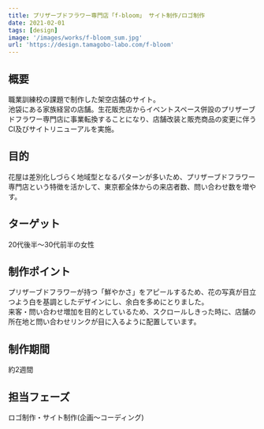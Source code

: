 ```yaml
---
title: プリザーブドフラワー専門店「f-bloom」 サイト制作/ロゴ制作
date: 2021-02-01
tags: [design]
image: '/images/works/f-bloom_sum.jpg'
url: 'https://design.tamagobo-labo.com/f-bloom'
---
```


## 概要

職業訓練校の課題で制作した架空店舗のサイト。  
池袋にある家族経営の店舗。生花販売店からイベントスペース併設のプリザーブドフラワー専門店に事業転換することになり、店舗改装と販売商品の変更に伴うCI及びサイトリニューアルを実施。  

## 目的

花屋は差別化しづらく地域型となるパターンが多いため、プリザーブドフラワー専門店という特徴を活かして、東京都全体からの来店者数、問い合わせ数を増やす。

## ターゲット

20代後半〜30代前半の女性

## 制作ポイント

プリザーブドフラワーが持つ「鮮やかさ」をアピールするため、花の写真が目立つよう白を基調としたデザインにし、余白を多めにとりました。  
来客・問い合わせ増加を目的としているため、スクロールしきった時に、店舗の所在地と問い合わせリンクが目に入るように配置しています。


## 制作期間

約2週間

## 担当フェーズ

ロゴ制作・サイト制作(企画〜コーディング)
